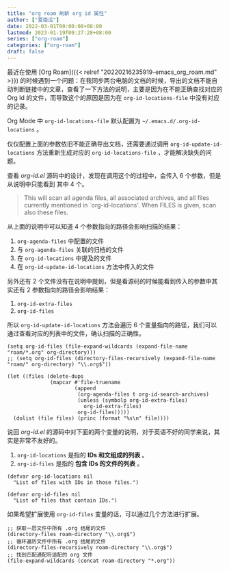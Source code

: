 ```yaml
---
title: "org roam 刷新 org id 属性"
author: ["夏南瓜"]
date: 2022-03-01T00:00:00+08:00
lastmod: 2023-01-19T09:27:28+08:00
series: ["org-roam"]
categories: ["org-roam"]
draft: false
---
```


最近在使用 [Org Roam]({{< relref "20220216235919-emacs_org_roam.md" >}}) 的时候遇到一个问题：在我同步两台电脑的文档的时候，导出的文档不能自动判断链接中的文章，查看了一下方法的说明，主要是因为在不能正确查找对应的 Org Id 的文件，而导致这个的原因是因为在 `org-id-locations-file` 中没有对应的记录。

Org Mode 中 `org-id-locations-file` 默认配置为 `~/.emacs.d/.org-id-locations` 。

仅仅配置上面的参数依旧不能正确导出文档，还需要通过调用 `org-id-update-id-locations` 方法重新生成对应的 `org-id-locations-file` ，才能解决缺失的问题。

查看 _org-id.el_ 源码中的设计，发现在调用这个的过程中，会传入 6 个参数，但是从说明中只能看到 其中 4 个。

> This will scan all agenda files, all associated archives, and all
> files currently mentioned in \`org-id-locations'.
> When FILES is given, scan also these files.

从上面的说明中可以知道 4 个参数指向的路径会影响扫描的结果：

1.  `org-agenda-files` 中配置的文件
2.  与 `org-agenda-files` 关联的归档的文件
3.  在 `org-id-locations` 中提及的文件
4.  在 `org-id-update-id-locations` 方法中传入的文件

另外还有 2 个文件没有在说明中提到，但是看源码的时候能看到传入的参数中其实还有 2 参数指向的路径会影响结果：

1.  `org-id-extra-files`
2.  `org-id-files`

所以 `org-id-update-id-locations` 方法会遍历 6 个变量指向的路径，我们可以通过查看对应的列表中的文件，确认扫描的正确性。

```emacs-lisp
(setq org-id-files (file-expand-wildcards (expand-file-name "roam/*.org" org-directory)))
;; (setq org-id-files (directory-files-recursively (expand-file-name "roam/" org-directory) "\\.org$"))

(let ((files (delete-dups
              (mapcar #'file-truename
                      (append
                       (org-agenda-files t org-id-search-archives)
                       (unless (symbolp org-id-extra-files)
                         org-id-extra-files)
                       org-id-files)))))
  (dolist (file files) (princ (format "%s\n" file))))
```

说回 _org-id.el_ 的源码中对下面的两个变量的说明，对于英语不好的同学来说，其实是非常不友好的。

1.  `org-id-locations` 是指的 **IDs 和文组成的列表** 。
2.  `org-id-files` 是指的 **包含 IDs 的文件的列表** 。

<!--listend-->

```emacs-lisp
(defvar org-id-locations nil
  "List of files with IDs in those files.")

(defvar org-id-files nil
  "List of files that contain IDs.")
```

如果希望扩展使用 `org-id-files` 变量的话，可以通过几个方法进行扩展。

```emacs-lisp
;; 获取一层文件中所有 .org 结尾的文件
(directory-files roam-directory "\\.org$")
;; 循环遍历文件中所有 .org 结尾的文件
(directory-files-recursively roam-directory "\\.org$")
;; 找到匹配通配符适配的 org 文件
(file-expand-wildcards (concat roam-directory "*.org"))
```

